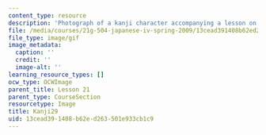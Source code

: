 ```yaml
---
content_type: resource
description: 'Photograph of a kanji character accompanying a lesson on Japanese. '
file: /media/courses/21g-504-japanese-iv-spring-2009/13cead391408b62ed263501e933cb1c9_Kanji29.gif
file_type: image/gif
image_metadata:
  caption: ''
  credit: ''
  image-alt: ''
learning_resource_types: []
ocw_type: OCWImage
parent_title: Lesson 21
parent_type: CourseSection
resourcetype: Image
title: Kanji29
uid: 13cead39-1408-b62e-d263-501e933cb1c9
---
```


